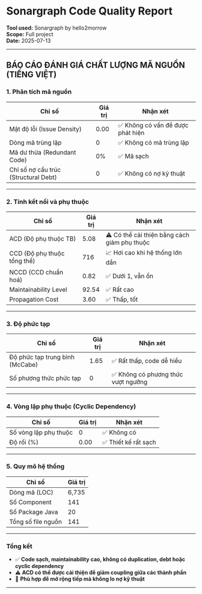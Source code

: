 #  Sonargraph Code Quality Report

**Tool used:** Sonargraph by hello2morrow  
**Scope:** Full project  
**Date:** 2025-07-13

---

## BÁO CÁO ĐÁNH GIÁ CHẤT LƯỢNG MÃ NGUỒN (TIẾNG VIỆT)

###  1. Phân tích mã nguồn
| Chỉ số | Giá trị | Nhận xét |
|--------|--------|----------|
| Mật độ lỗi (Issue Density) | 0.00 | ✅ Không có vấn đề được phát hiện |
| Dòng mã trùng lặp | 0 | ✅ Không có mã trùng lặp |
| Mã dư thừa (Redundant Code) | 0% | ✅ Mã sạch |
| Chỉ số nợ cấu trúc (Structural Debt) | 0 | ✅ Không có nợ kỹ thuật |

---

###  2. Tính kết nối và phụ thuộc
| Chỉ số | Giá trị | Nhận xét |
|--------|--------|----------|
| ACD (Độ phụ thuộc TB) | 5.08 | ⚠️ Có thể cải thiện bằng cách giảm phụ thuộc |
| CCD (Độ phụ thuộc tổng thể) | 716 | 📈 Hơi cao khi hệ thống lớn dần |
| NCCD (CCD chuẩn hoá) | 0.82 | ✅ Dưới 1, vẫn ổn |
| Maintainability Level | 92.54 | ✅ Rất cao |
| Propagation Cost | 3.60 | ✅ Thấp, tốt |

---

###  3. Độ phức tạp
| Chỉ số | Giá trị | Nhận xét |
|--------|--------|----------|
| Độ phức tạp trung bình (McCabe) | 1.65 | ✅ Rất thấp, code dễ hiểu |
| Số phương thức phức tạp | 0 | ✅ Không có phương thức vượt ngưỡng |

---

###  4. Vòng lặp phụ thuộc (Cyclic Dependency)
| Chỉ số | Giá trị | Nhận xét |
|--------|--------|----------|
| Số vòng lặp phụ thuộc | 0 | ✅ Không có |
| Độ rối (%) | 0.00 | ✅ Thiết kế rất sạch |

---

###  5. Quy mô hệ thống
| Chỉ số | Giá trị |
|--------|---------|
| Dòng mã (LOC) | 6,735 |
| Số Component | 141 |
| Số Package Java | 20 |
| Tổng số file nguồn | 141 |

---

###  Tổng kết
- ✅ **Code sạch, maintainability cao, không có duplication, debt hoặc cyclic dependency**
- ⚠️ **ACD có thể được cải thiện để giảm coupling giữa các thành phần**
- 📌 **Phù hợp để mở rộng tiếp mà không lo nợ kỹ thuật**

---